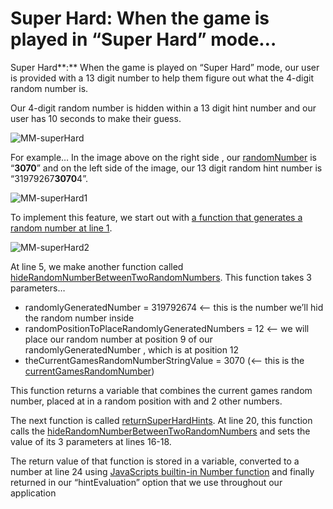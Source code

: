 # Super Hard: When the game is played in “Super Hard” mode…

Super Hard**:** When the game is played on “Super Hard” mode, our user is provided with a 13 digit number to help them figure out what the 4-digit random number is. 

Our 4-digit random number is hidden within a 13 digit hint number and our user has 10 seconds to make their guess.

![MM-superHard](https://github.com/djtoler/v1-mern/blob/main/assets/images/MM-superHard.png)

For example… In the image above on the right side , our [randomNumber](https://github.com/djtoler/v1-mern/blob/8d536bb23cf1f59a736fba02426b111a5fd5e7aa/server/functions/game-features/game.features.getRandomNumber.js#L6) is “**3070**” and on the left side of the image, our 13 digit random hint number is “31979267**3070**4”. 

![MM-superHard1](https://github.com/djtoler/v1-mern/blob/main/assets/images/MM-superHard1.png)


To implement this feature, we start out with [a function that generates a random number at line 1](https://github.com/djtoler/v1-mern/blob/8d536bb23cf1f59a736fba02426b111a5fd5e7aa/server/functions/game-hints/game.hints.superHard.js#L1). 

![MM-superHard2](https://github.com/djtoler/v1-mern/blob/main/assets/images/MM-superHard2.png)

At line 5, we make another function called [hideRandomNumberBetweenTwoRandomNumbers](https://github.com/djtoler/v1-mern/blob/8d536bb23cf1f59a736fba02426b111a5fd5e7aa/server/functions/game-hints/game.hints.superHard.js#L5). This function takes 3 parameters…

- randomlyGeneratedNumber = 319792674 <—- this is the  number we’ll hid the random number inside
- randomPositionToPlaceRandomlyGeneratedNumbers  = 12 <— we will place our random number at position 9 of our randomlyGeneratedNumber , which is at position 12
- theCurrentGamesRandomNumberStringValue = 3070 (<—- this is the [currentGamesRandomNumber](https://github.com/djtoler/v1-mern/blob/8d536bb23cf1f59a736fba02426b111a5fd5e7aa/server/functions/game-features/game.features.getRandomNumber.js#L6))

This function returns a variable that combines the current games random number, placed at in a random position with and 2 other numbers.

The next function is called [returnSuperHardHints](https://github.com/djtoler/v1-mern/blob/8d536bb23cf1f59a736fba02426b111a5fd5e7aa/server/functions/game-hints/game.hints.superHard.js#L14). At line 20, this function calls the [hideRandomNumberBetweenTwoRandomNumbers](https://github.com/djtoler/v1-mern/blob/8d536bb23cf1f59a736fba02426b111a5fd5e7aa/server/functions/game-hints/game.hints.superHard.js#L5) and sets the value of its 3 parameters at lines 16-18.

The return value of that function is stored in a variable, converted to a number at line 24 using [JavaScripts builtin-in Number function](https://developer.mozilla.org/en-US/docs/Web/JavaScript/Reference/Global_Objects/Number) and finally returned in our “hintEvaluation” option that we use throughout our application
